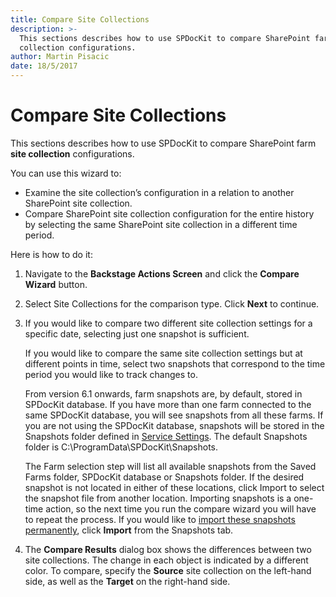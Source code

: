 ```yaml
---
title: Compare Site Collections
description: >-
  This sections describes how to use SPDocKit to compare SharePoint farm site
  collection configurations.
author: Martin Pisacic
date: 18/5/2017
---
```


# Compare Site Collections

This sections describes how to use SPDocKit to compare SharePoint farm **site collection** configurations.

You can use this wizard to:

* Examine the site collection’s configuration in a relation to another SharePoint site collection.
* Compare SharePoint site collection configuration for the entire history by selecting the same SharePoint site collection in a different time period.

Here is how to do it:

1. Navigate to the **Backstage Actions Screen** and click the **Compare Wizard** button.
2. Select Site Collections for the comparison type. Click **Next** to continue.
3. If you would like to compare two different site collection settings for a specific date, selecting just one snapshot is sufficient.

   If you would like to compare the same site collection settings but at different points in time, select two snapshots that correspond to the time period you would like to track changes to.

   From version 6.1 onwards, farm snapshots are, by default, stored in SPDocKit database. If you have more than one farm connected to the same SPDocKit database, you will see snapshots from all these farms. If you are not using the SPDocKit database, snapshots will be stored in the Snapshots folder defined in [Service Settings](https://github.com/SysKitTeam/docs-spdockit/tree/b3a68162cc031e20fb6d0e2432de8a1fe323748f/how-to/get-to-know-spdockit/backstage-screen/options-wizard/README.md#service-settings). The default Snapshots folder is C:\ProgramData\SPDocKit\Snapshots.

   The Farm selection step will list all available snapshots from the Saved Farms folder, SPDocKit database or Snapshots folder. If the desired snapshot is not located in either of these locations, click Import to select the snapshot file from another location. Importing snapshots is a one-time action, so the next time you run the compare wizard you will have to repeat the process. If you would like to [import these snapshots permanently](https://github.com/SysKitTeam/docs-spdockit/tree/b3a68162cc031e20fb6d0e2432de8a1fe323748f/how-to/get-to-know-spdockit/snapshots-screen.md), click **Import** from the Snapshots tab.

4. The **Compare Results** dialog box shows the differences between two site collections. The change in each object is indicated by a different color. To compare, specify the **Source** site collection on the left-hand side, as well as the **Target** on the right-hand side.

